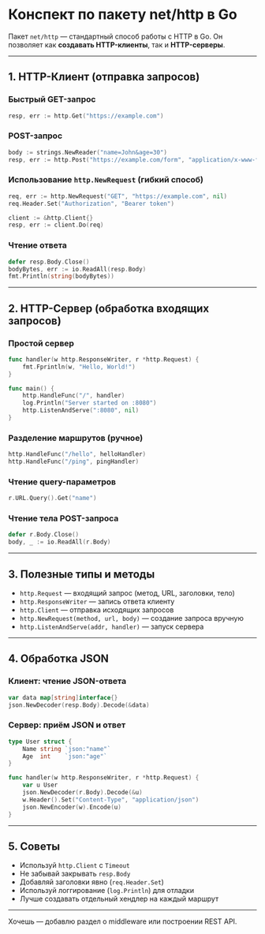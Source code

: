 # Конспект по пакету net/http в Go

Пакет `net/http` — стандартный способ работы с HTTP в Go. Он позволяет как **создавать HTTP-клиенты**, так и **HTTP-серверы**.

---

## 1. HTTP-Клиент (отправка запросов)

### Быстрый GET-запрос
```go
resp, err := http.Get("https://example.com")
```

### POST-запрос
```go
body := strings.NewReader("name=John&age=30")
resp, err := http.Post("https://example.com/form", "application/x-www-form-urlencoded", body)
```

### Использование `http.NewRequest` (гибкий способ)
```go
req, err := http.NewRequest("GET", "https://example.com", nil)
req.Header.Set("Authorization", "Bearer token")

client := &http.Client{}
resp, err := client.Do(req)
```

### Чтение ответа
```go
defer resp.Body.Close()
bodyBytes, err := io.ReadAll(resp.Body)
fmt.Println(string(bodyBytes))
```

---

## 2. HTTP-Сервер (обработка входящих запросов)

### Простой сервер
```go
func handler(w http.ResponseWriter, r *http.Request) {
    fmt.Fprintln(w, "Hello, World!")
}

func main() {
    http.HandleFunc("/", handler)
    log.Println("Server started on :8080")
    http.ListenAndServe(":8080", nil)
}
```

### Разделение маршрутов (ручное)
```go
http.HandleFunc("/hello", helloHandler)
http.HandleFunc("/ping", pingHandler)
```

### Чтение query-параметров
```go
r.URL.Query().Get("name")
```

### Чтение тела POST-запроса
```go
defer r.Body.Close()
body, _ := io.ReadAll(r.Body)
```

---

## 3. Полезные типы и методы

- `http.Request` — входящий запрос (метод, URL, заголовки, тело)
- `http.ResponseWriter` — запись ответа клиенту
- `http.Client` — отправка исходящих запросов
- `http.NewRequest(method, url, body)` — создание запроса вручную
- `http.ListenAndServe(addr, handler)` — запуск сервера

---

## 4. Обработка JSON

### Клиент: чтение JSON-ответа
```go
var data map[string]interface{}
json.NewDecoder(resp.Body).Decode(&data)
```

### Сервер: приём JSON и ответ
```go
type User struct {
    Name string `json:"name"`
    Age  int    `json:"age"`
}

func handler(w http.ResponseWriter, r *http.Request) {
    var u User
    json.NewDecoder(r.Body).Decode(&u)
    w.Header().Set("Content-Type", "application/json")
    json.NewEncoder(w).Encode(u)
}
```

---

## 5. Советы

- Используй `http.Client` с `Timeout`
- Не забывай закрывать `resp.Body`
- Добавляй заголовки явно (`req.Header.Set`)
- Используй логгирование (`log.Println`) для отладки
- Лучше создавать отдельный хендлер на каждый маршрут

---

Хочешь — добавлю раздел о middleware или построении REST API.
